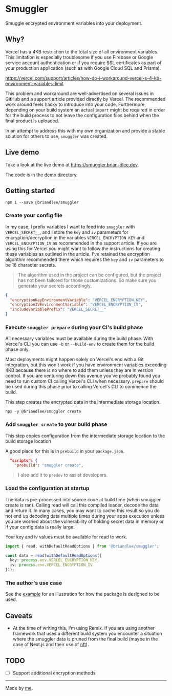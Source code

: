 # Smuggler

Smuggle encrypted environment variables into your deployment.

## Why?

Vercel has a 4KB restriction to the total size of all environment variables. This limitation is especially
troublesome if you use Firebase or Google service account authentication or if you require SSL certificates
as part of your production application (such as with Google Cloud SQL and Prisma).

https://vercel.com/support/articles/how-do-i-workaround-vercel-s-4-kb-environment-variables-limit

This problem and workaround are well-advertised on several issues in GitHub and a support article provided directly
by Vercel. The recommended work around feels hacky to introduce into your code. Furthermore, depending on your
build system an actual `import` might be required in order for the build process to not leave the configuration
files behind when the final product is uploaded.

In an attempt to address this with my own organization and provide a stable solution for others to use, `smuggler`
was created.

## Live demo

Take a look at the live demo at https://smuggler.brian-dlee.dev. 

The code is in the [demo directory](demo).

## Getting started

```shell
npm i --save @briandlee/smuggler
```

### Create your config file

In my case, I prefix variables I want to feed into `smuggler` with `VERCEL_SECRET__`, and I store the `key` and `iv`
parameters for encryption/decryption in the variables `VERCEL_ENCRYPTION_KEY` and `VERCEL_ENCRYPTION_IV` as recommended
in the support article. If you are using this for Vercel you might want to follow the instructions for creating these
variables as outlined in the article. I've retained the encryption algorithm recommended there which requires the `key`
and `iv` parameters to be 16 character secrets.

> The algorithm used in the project can be configured, but the project has not been tailored for those customizations.
> So make sure you generate your secrets accordingly.

```json
{
  "encryptionKeyEnvironmentVariable": "VERCEL_ENCRYPTION_KEY",
  "encryptionIVEnvironmentVariable": "VERCEL_ENCRYPTION_IV",
  "includeVariablePrefix": "VERCEL_SECRET__"
}
```

### Execute `smuggler prepare` during your CI's build phase

All necessary variables must be available during the build phase. With Vercel's CLI you can use `-b` or `--build-env`
to create them for the build phase only.

Most deployments might happen solely on Vercel's end with a Git integration, but this won't work if you have environment
variables exceeding 4KB because there is no where to add them unless they are in version control. If you are
venturing down this avenue you've probably found you need to run custom CI calling Vercel's CLI when necessary.
`prepare` should be used during this phase prior to calling Vercel's CLI to commence the build.

This step creates the encrypted data in the intermediate storage location.

```shell
npx -y @briandlee/smuggler create
```

### Add `smuggler create` to your build phase

This step copies configuration from the intermediate storage location to the build storage location

A good place for this is in `prebuild` in your `package.json`.

```json
  "scripts": {
    "prebuild": "smuggler create",
```

> I also add it to `predev` to assist developers.

### Load the configuration at startup

The data is pre-processed into source code at build time (when smuggler create is ran). Calling read will call this
compiled loader, decode the data and return it. In many cases, you may want to cache this result so you do not end
up decoding data multiple times during your apps execution unless you are worried about the vulnerability of holding
secret data in memory or if your config data is really large.

Your key and iv values must be available for read to work.

```typescript
import { read, withDefaultReadOptions } from '@briandlee/smuggler';

const data = read(withDefaultReadOptions({ 
  key: process.env.VERCEL_ENCRYPTION_KEY, 
  iv: process.env.VERCEL_ENCRYPTION_IV 
}));
```

### The author's use case

See the [example](example/prisma-app) for an illustration for how the package is designed to be used.

## Caveats

- At the time of writing this, I'm using Remix. If you are using another framework that uses a different build system 
  you encounter a situation where the smuggler data is pruned from the final build (maybe in the case of Next.js and 
  their use of [nft](https://github.com/vercel/nft)).

## TODO

 - [ ] Support additional encryption methods

----

Made by [me](https://brian-dlee.dev).
